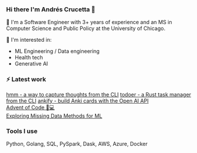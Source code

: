 ### Hi there I'm Andrés Crucetta 👋

🌱 I'm a Software Engineer with 3+ years of experience and an MS in Computer Science and Public Policy at the University of Chicago. 

💬 I'm interested in:
  -  ML Engineering / Data engineering
  -  Health tech
  -  Generative AI

<h3>⚡ Latest work</h3>
<a href = "https://github.com/acrucetta/hmm">hmm - a way to capture thoughts from the CLI</a>
<a href = "https://github.com/acrucetta/todoer">todoer - a Rust task manager from the CLI</a>
<a href = "https://github.com/acrucetta/ankify">ankify - build Anki cards with the Open AI API</a>
<br>
  <a href = "https://github.com/acrucetta/advent_of_code">Advent of Code 🎄💻</a>
   <br>
  <a href = "https://github.com/acrucetta/missing_data_project">Exploring Missing Data Methods for ML</a>
<h3>Tools I use </h3>
  Python, Golang, SQL, PySpark, Dask, AWS, Azure, Docker
<!--
**acrucetta/acrucetta** is a ✨ _special_ ✨ repository because its `README.md` (this file) appears on your GitHub profile.

Here are some ideas to get you started:

- 🔭 I’m currently working on ...
- 🌱 I’m currently learning ...
- 👯 I’m looking to collaborate on ...
- 🤔 I’m looking for help with ...
- 💬 Ask me about ...
- 📫 How to reach me: ...
- 😄 Pronouns: ...
- ⚡ Fun fact: ...
-->
